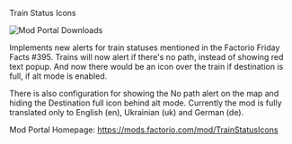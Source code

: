 Train Status Icons

![Mod Portal Downloads](https://img.shields.io/badge/dynamic/toml?url=https%3A%2F%2Fraw.githubusercontent.com%2Fqaptivator%2FTrainStatusIcons%2Frefs%2Fheads%2Fmain%2Fbadge-data.txt&query=downloadCount&style=flat-square&label=Mod%20Portal%20Downloads&labelColor=575757&color=e3803d&link=https%3A%2F%2Fmods.factorio.com%2Fmod%2FTrainStatusIcons)

Implements new alerts for train statuses mentioned in the Factorio Friday Facts #395. Trains will now alert if there's no path, instead of showing red text popup. And now there would be an icon over the train if destination is full, if alt mode is enabled.

There is also configuration for showing the No path alert on the map and hiding the Destination full icon behind alt mode.
Currently the mod is fully translated only to English (en), Ukrainian (uk) and German (de).

Mod Portal Homepage: https://mods.factorio.com/mod/TrainStatusIcons
